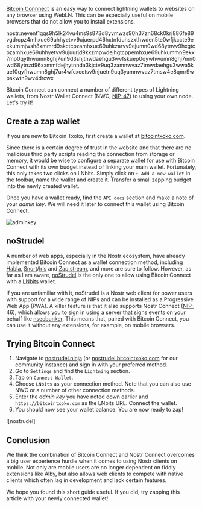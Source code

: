 [Bitcoin Connnect](https://bitcoin-connect.com/) is an easy way to connect lightning wallets to websites on any browser using WebLN. This can be especially useful on mobile browsers that do not allow you to install extensions. 

nostr:nevent1qqs9h5lk24vu4ms9s873d8yvmwzs90h37zn68ck0krj886fe89vgdrcpz4mhxue69uhhyetvv9ujuerpd46hxtnfduhszxthwden5te0wfjkccte9eekummjwsh8xmmrd9skctcpzamhxue69uhkzarvv9ejumn0wd68ytnvv9hxgtcpzamhxue69uhhyetvv9ujuurjd9kkzmpwdejhgtcppemhxue69uhkummn9ekx7mp0qythwumn8ghj7un9d3shjtnwdaehgu3wvfskuep0qywhwumn8ghj7mn0wd68ytnzd96xxmmfdejhytnnda3kjctv9uq3zamnwvaz7tmwdaehgu3wwa5kuef0qyfhwumn8ghj7ur4wfcxcetsv9njuetn9uq3yamnwvaz7tmsw4e8qmr9wpskwtn9wv4drcwx

Bitcoin Connect can connect a number of different types of Lightning wallets, from Nostr Wallet Connect (NWC, [NIP-47](https://github.com/nostr-protocol/nips/blob/master/47.md)) to using your own node. Let's try it!

## Create a zap wallet

If you are new to Bitcoin Txoko, first create a wallet at [bitcointxoko.com](https://bitcointxoko.com). 

Since there is a certain degree of trust in the website and that there are no malicious third party scripts reading the connection from storage or memory, it would be wise to configure a separate wallet for use with Bitcoin Connect with its own budget instead of linking your main wallet. Fortunately, this only takes two clicks on LNbits. Simply click on `+ Add a new wallet` in the toolbar, name the wallet and create it. Transfer a small zapping budget into the newly created wallet. 

Once you have a wallet ready, find the `API docs` section and make a note of your *admin key*. We will need it later to connect this wallet using Bitcoin Connect. 

![adminkey](https://raw.githubusercontent.com/bitcointxoko/guides/main/images/bitcoin-connect/adminkey.png)

## noStrudel

A number of web apps, especially in the Nostr ecosystem, have already implemented Bitcoin Connect as a wallet connection method, including [Habla](https://habla.news/), [Snort](https://snort.social/)/[Iris](https://iris.to/) and [Zap.stream](https://zap.stream/), and more are sure to follow. However, as far as I am aware, [noStrudel](https://nostrudel.ninja/) is the only one to allow using Bitcoin Connect with a [LNbits](https://lnbits.com/) wallet. 

If you are unfamiliar with it, noStrudel is a Nostr web client for power users with support for a wide range of NIPs and can be installed as a Progressive Web App (PWA). A killer feature is that it also supports Nostr Connect ([NIP-46](https://github.com/nostr-protocol/nips/blob/master/46.md)), which allows you to sign in using a server that signs events on your behalf like [nsecbunker](https://nsecbunker.com/). This means that, paired with Bitcoin Connect, you can use it without any extensions, for example, on mobile browsers. 

## Trying Bitcoin Connect

1. Navigate to [nostrudel.ninja](https://nostrudel.ninja) (or [nostrudel.bitcointxoko.com](https://nostrudel.bitcointxoko.com) for our community instance) and sign in with your preferred method. 
2. Go to `Settings` and find the `Lightning` section. 
3. Tap on `Connect Wallet`. 
4. Choose `LNbits` as your connection method. Note that you can also use NWC or a number of other connection methods. 
5. Enter the *admin key* you have noted down earlier and `https://bitcointxoko.com` as the LNbits URL. Connect the wallet. 
6. You should now see your wallet balance. You are now ready to zap!

![nostrudel]

## Conclusion

We think the combination of Bitcoin Connect and Nostr Connect overcomes a big user experience hurdle when it comes to using Nostr clients on mobile. Not only are mobile users are no longer dependent on fiddly extensions like Alby, but also allows web clients to compete with native clients which often lag in development and lack certain features. 

We hope you found this short guide useful. If you did, try zapping this article with your newly connected wallet!
